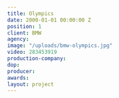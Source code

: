 ```yaml
---
title: Olympics
date: 2000-01-01 00:00:00 Z
position: 1
client: BMW
agency:
image: "/uploads/bmw-olympics.jpg"
video: 283453919
production-company:
dop:
producer:
awards:
layout: project
---
```



